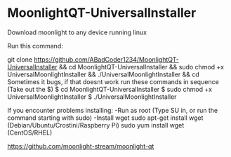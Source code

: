 # MoonlightQT-UniversalInstaller
Download moonlight to any device running linux

Run this command:

git clone https://github.com/ABadCoder1234/MoonlightQT-UniversalInstaller && cd MoonlightQT-UniversalInstaller && sudo chmod +x UniversalMoonlightInstaller && ./UniversalMoonlightInstaller && cd
Sometimes it bugs, if that doesnt work run these commands in sequence (Take out the $)
$ cd MoonlightQT-UniversalInstaller
$ sudo chmod +x UniversalMoonlightInstaller
$ ./UniversalMoonlightInstaller

If you encounter problems installing:
-Run as root (Type SU in, or run the command starting with sudo)
-Install wget
sudo apt-get install wget (Debian/Ubuntu/Crostini/Raspberry Pi)
sudo yum install wget (CentOS/RHEL)


https://github.com/moonlight-stream/moonlight-qt

